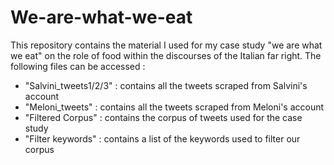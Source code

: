 # We-are-what-we-eat
This repository contains the material I used for my case study "we are what we eat" on the role of food within the discourses of the Italian far right. 
The following files can be accessed : 
- "Salvini_tweets1/2/3" : contains all the tweets scraped from Salvini's account
- "Meloni_tweets" : contains all the tweets scraped from Meloni's account
- "Filtered Corpus" : contains the corpus of tweets used for the case study
- "Filter keywords" : contains a list of the keywords used to filter our corpus

